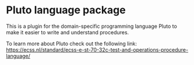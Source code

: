 # Pluto language package

This is a plugin for the domain-specific programming language Pluto to make it easier to write and understand procedures.

To learn more about Pluto check out the following link:
https://ecss.nl/standard/ecss-e-st-70-32c-test-and-operations-procedure-language/
